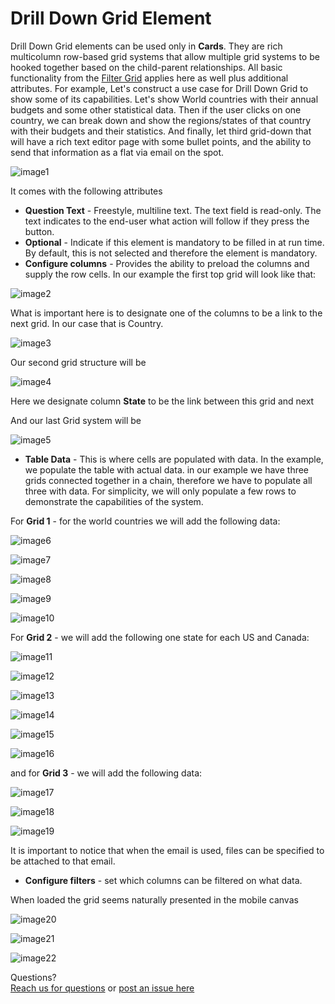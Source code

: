 # Drill Down Grid Element

Drill Down Grid elements can be used only in **Cards**. They are rich multicolumn row-based grid systems that allow multiple grid systems to be hooked together based on the child-parent relationships. All basic functionality from the [Filter Grid](../../tutorials/cards/elements/filter-grid/index.md) applies here as well plus additional attributes. For example, Let's construct a use case for Drill Down Grid to show some of its capabilities. Let's show World countries with their annual budgets and some other statistical data. Then if the user clicks on one country, we can break down and show the regions/states of that country with their budgets and their statistics. And finally, let third grid-down that will have a rich text editor page with some bullet points, and the ability to send that information as a flat via email on the spot.

![image1](../../../../images/cards/elements/drill-down-grid/drill-down-grid1.png)

It comes with the following attributes


- **Question Text** - Freestyle, multiline text. The text field is read-only. The text indicates to the end-user what action will follow if they press the button.
- **Optional** - Indicate if this element is mandatory to be filled in at run time. By default, this is not selected and therefore the element is mandatory.
- **Configure columns** - Provides the ability to preload the columns and supply the row cells. In our example the first top grid will look like that:

![image2](../../../../images/cards/elements/drill-down-grid/drill-down-grid2.png)

What is important here is to designate one of the columns to be a link to the next grid. In our case that is Country.

![image3](../../../../images/cards/elements/drill-down-grid/drill-down-grid3.png)

Our second grid structure will be

![image4](../../../../images/cards/elements/drill-down-grid/drill-down-grid4.png)

Here we designate column **State** to be the link between this grid and next

And our last Grid system will be

![image5](../../../../images/cards/elements/drill-down-grid/drill-down-grid5.png)

- **Table Data** - This is where cells are populated with data. In the example, we populate the table with actual data.
in our example we have three grids connected together in a chain, therefore we have to populate all three with data. For simplicity, we will only populate a few rows to demonstrate the capabilities of the system.

For **Grid 1** - for the world countries we will add the following data:

![image6](../../../../images/cards/elements/drill-down-grid/drill-down-grid6.png)

![image7](../../../../images/cards/elements/drill-down-grid/drill-down-grid7.png)

![image8](../../../../images/cards/elements/drill-down-grid/drill-down-grid8.png)

![image9](../../../../images/cards/elements/drill-down-grid/drill-down-grid9.png)

![image10](../../../../images/cards/elements/drill-down-grid/drill-down-grid10.png)

For **Grid 2** -  we will add the following one state for each US and Canada:

![image11](../../../../images/cards/elements/drill-down-grid/drill-down-grid11.png)

![image12](../../../../images/cards/elements/drill-down-grid/drill-down-grid12.png)

![image13](../../../../images/cards/elements/drill-down-grid/drill-down-grid13.png)

![image14](../../../../images/cards/elements/drill-down-grid/drill-down-grid14.png)

![image15](../../../../images/cards/elements/drill-down-grid/drill-down-grid15.png)

![image16](../../../../images/cards/elements/drill-down-grid/drill-down-grid16.png)

and for **Grid 3** -  we will add the following data:

![image17](../../../../images/cards/elements/drill-down-grid/drill-down-grid17.png)

![image18](../../../../images/cards/elements/drill-down-grid/drill-down-grid18.png)

![image19](../../../../images/cards/elements/drill-down-grid/drill-down-grid19.png)

It is important to notice that when the email is used, files can be specified to be attached to that email.

- **Configure filters** - set which columns can be filtered on what data.


When loaded the grid seems naturally presented in the mobile canvas

![image20](../../../../images/cards/elements/drill-down-grid/drill-down-grid20.jpg)

![image21](../../../../images/cards/elements/drill-down-grid/drill-down-grid21.jpg)

![image22](../../../../images/cards/elements/drill-down-grid/drill-down-grid22.jpg)

Questions? <br>  <a href="https://www.acenji.com/contact" target="_blank" rel="noopener">Reach us for questions</a>   or <a href="https://github.com/acenji/acenji-help/issues" target="_blank" rel="noopener">post an issue here</a>













